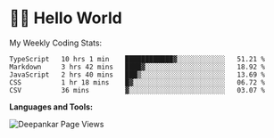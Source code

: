 # 👋🏽 Hello World 

<!--![Deepankar's github stats](https://github-readme-stats.vercel.app/api?username=Deep-Codes&count_private=true&show_icons=true&theme=radical)-->
My Weekly Coding Stats:

<!--START_SECTION:waka-->
```text
TypeScript   10 hrs 1 min    ████████████▓░░░░░░░░░░░░   51.21 % 
Markdown     3 hrs 42 mins   ████▓░░░░░░░░░░░░░░░░░░░░   18.92 % 
JavaScript   2 hrs 40 mins   ███▒░░░░░░░░░░░░░░░░░░░░░   13.69 % 
CSS          1 hr 18 mins    █▓░░░░░░░░░░░░░░░░░░░░░░░   06.72 % 
CSV          36 mins         ▓░░░░░░░░░░░░░░░░░░░░░░░░   03.07 % 
```
<!--END_SECTION:waka-->

**Languages and Tools:**



<p align="left"> <img src="https://komarev.com/ghpvc/?username=Deep-Codes&label=Views&color=blue&style=plastic" alt="Deepankar Page Views" /> </p>
